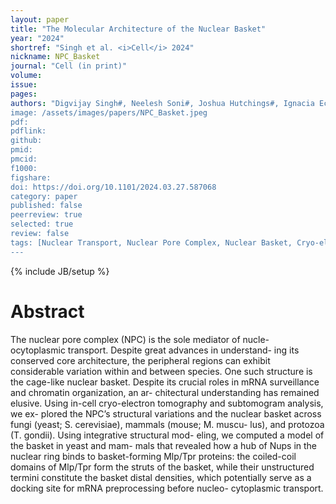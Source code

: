 ```yaml
---
layout: paper
title: "The Molecular Architecture of the Nuclear Basket"
year: "2024"
shortref: "Singh et al. <i>Cell</i> 2024"
nickname: NPC_Basket
journal: "Cell (in print)"
volume:
issue: 
pages: 
authors: "Digvijay Singh#, Neelesh Soni#, Joshua Hutchings#, Ignacia Echeverria, Farhaz Shaikh, Madeleine Duquette, Sergey Suslov, Zhixun Li, Trevor van Eeuwen, Kelly Molloy, Yi Shi, Junjie Wang,Qiang Guo, Brian T. Chait, Javier Fernandez-Martinez, Michael P. Rout ,Andrej Sali, Elizabeth Villa
image: /assets/images/papers/NPC_Basket.jpeg
pdf: 
pdflink: 
github: 
pmid: 
pmcid: 
f1000: 
figshare: 
doi: https://doi.org/10.1101/2024.03.27.587068
category: paper
published: false
peerreview: true
selected: true
review: false
tags: [Nuclear Transport, Nuclear Pore Complex, Nuclear Basket, Cryo-electron tomography, mRNA transport, nucleocytoplasmic transport, cryo-focused ion beam milling, Integrative Modeling, Chromatin Organization, Subtomogram Analysis]
---
```

{% include JB/setup %}

# Abstract 
The nuclear pore complex (NPC) is the sole mediator of nucle- ocytoplasmic transport. Despite great advances in understand- ing its conserved core architecture, the peripheral regions can exhibit considerable variation within and between species. One such structure is the cage-like nuclear basket. Despite its crucial roles in mRNA surveillance and chromatin organization, an ar- chitectural understanding has remained elusive. Using in-cell cryo-electron tomography and subtomogram analysis, we ex- plored the NPC’s structural variations and the nuclear basket across fungi (yeast; S. cerevisiae), mammals (mouse; M. muscu- lus), and protozoa (T. gondii). Using integrative structural mod- eling, we computed a model of the basket in yeast and mam- mals that revealed how a hub of Nups in the nuclear ring binds to basket-forming Mlp/Tpr proteins: the coiled-coil domains of Mlp/Tpr form the struts of the basket, while their unstructured termini constitute the basket distal densities, which potentially serve as a docking site for mRNA preprocessing before nucleo- cytoplasmic transport.
